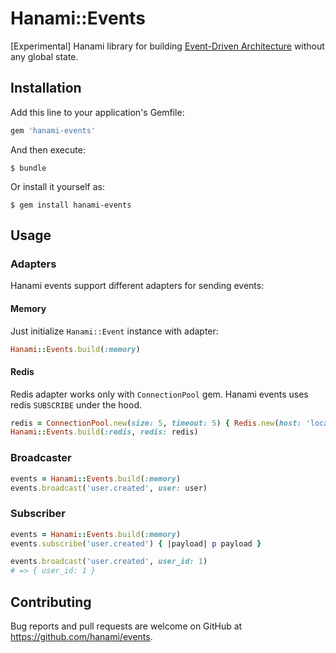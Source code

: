 # Hanami::Events

[Experimental] Hanami library for building [Event-Driven Architecture](https://www.youtube.com/watch?v=STKCRSUsyP0) without any global state.

## Installation

Add this line to your application's Gemfile:

```ruby
gem 'hanami-events'
```

And then execute:

    $ bundle

Or install it yourself as:

    $ gem install hanami-events

## Usage
### Adapters
Hanami events support different adapters for sending events:

####  Memory
Just initialize `Hanami::Event` instance with adapter:

```ruby
Hanami::Events.build(:memory)
```


#### Redis
Redis adapter works only with `ConnectionPool` gem. Hanami events uses redis `SUBSCRIBE` under the hood.

```ruby
redis = ConnectionPool.new(size: 5, timeout: 5) { Redis.new(host: 'localhost', port: 6379) }
Hanami::Events.build(:redis, redis: redis)
```

### Broadcaster
```ruby
events = Hanami::Events.build(:memory)
events.broadcast('user.created', user: user)
```

### Subscriber
```ruby
events = Hanami::Events.build(:memory)
events.subscribe('user.created') { |payload| p payload }

events.broadcast('user.created', user_id: 1)
# => { user_id: 1 }
```

## Contributing

Bug reports and pull requests are welcome on GitHub at https://github.com/hanami/events.
